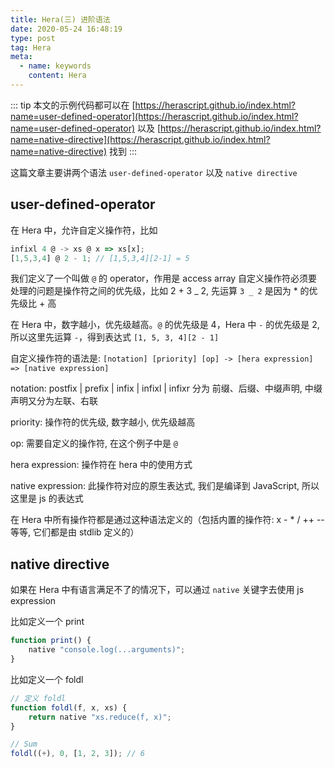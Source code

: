 ```yaml
---
title: Hera(三) 进阶语法
date: 2020-05-24 16:48:19
type: post
tag: Hera
meta:
  - name: keywords
    content: Hera
---
```


::: tip
本文的示例代码都可以在 [https://herascript.github.io/index.html?name=user-defined-operator](https://herascript.github.io/index.html?name=user-defined-operator) 以及 [https://herascript.github.io/index.html?name=native-directive](https://herascript.github.io/index.html?name=native-directive) 找到
:::

这篇文章主要讲两个语法 `user-defined-operator` 以及 `native directive`

## user-defined-operator

在 Hera 中，允许自定义操作符，比如

```js
infixl 4 @ -> xs @ x => xs[x];
[1,5,3,4] @ 2 - 1; // [1,5,3,4][2-1] = 5
```

我们定义了一个叫做 `@` 的 operator，作用是 access array
自定义操作符必须要处理的问题是操作符之间的优先级，比如 2 + 3 _ 2, 先运算 `3 _ 2` 是因为 \* 的优先级比 + 高

在 Hera 中，数字越小，优先级越高。`@` 的优先级是 4，Hera 中 `-` 的优先级是 2, 所以这里先运算 `-`，得到表达式 `[1, 5, 3, 4][2 - 1]`

自定义操作符的语法是:
`[notation] [priority] [op] -> [hera expression] => [native expression]`

notation: postfix | prefix | infix | infixl | infixr
分为 前缀、后缀、中缀声明, 中缀声明又分为左联、右联

priority: 操作符的优先级, 数字越小, 优先级越高

op: 需要自定义的操作符, 在这个例子中是 `@`

hera expression: 操作符在 hera 中的使用方式

native expression: 此操作符对应的原生表达式, 我们是编译到 JavaScript, 所以这里是 js 的表达式

在 Hera 中所有操作符都是通过这种语法定义的（包括内置的操作符: x - * / ++ -- 等等, 它们都是由 stdlib 定义的）

## native directive

如果在 Hera 中有语言满足不了的情况下，可以通过 `native` 关键字去使用 js expression

比如定义一个 print

```js
function print() {
	native "console.log(...arguments)";
}
```

比如定义一个 foldl

```js
// 定义 foldl
function foldl(f, x, xs) {
	return native "xs.reduce(f, x)";
}

// Sum
foldl((+), 0, [1, 2, 3]); // 6
```